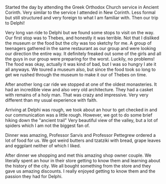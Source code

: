 Started the day by attending the Greek Orthodox Church service in Ancient Corinth. Very similar to the service I attended in New Corinth. Less formal but still structured and very foreign to what I am familiar with. Then our trip to Delphi! 

Very long van ride to Delphi but we found some stops to visit on the way. Our first stop was to Thebes, and honestly it was terrible. Not that I disliked the museum or the food but the city was too sketchy for me. A group of teenagers gathered in the same restaurant as our group and were looking our direction the entire way. It definitely freaked out some of the girls and all the guys in our group were preparing for the worst. Luckily, no problems! The food was okay, actually it was kind of bad, but I was so hungry I ate it all anyways. We toured a museum also, but since the food took so long to get we rushed through the museum to make it our of Thebes on time. 

After another long car ride we stopped at one of the oldest monasteries. It had an incredible view and also very old architecture. They had a casket with remains of a holy man. That was crazy and impressive. Very very different than my usual experience with faith. 

Arriving at Delphi was rough, we took about an hour to get checked in and our communication was a little rough. However, we got to do some brief hiking down the "ancient trail" Very beautiful view of the valley, but a lot of spiders which I am not the biggest fan of. 

Dinner was amazing, Professor Sarvis and Professor Pettegrew ordered a lot of food for us. We got weird butters and tzatziki  with bread, grape leaves and eggplant neither of which I liked. 

After dinner we shopping and met this amazing shop owner couple. We literally spent an hour in their store getting to know them and learning about the history of the city. We all bought something from the store and they gave us amazing discounts. I really enjoyed getting to know them and the passion they had for Delphi.